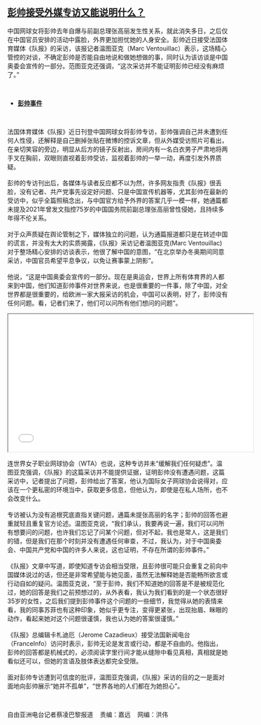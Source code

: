 <!--1644435456000-->
[彭帅接受外媒专访又能说明什么？](https://www.rfa.org/mandarin/yataibaodao/junshiwaijiao/cl-02092022141159.html)
------

<p>中国网球女将彭帅去年自爆与前副总理张高丽发生性关系，就此消失多日，之后仅在中国官员安排的活动中露脸，外界更加担忧她的人身安全。彭帅近日接受法国体育媒体《队报》的采访，该报记者温图亚克（Marc Ventouillac）表示，这场精心管控的对谈，不确定彭帅是否能自由地说和做她想做的事，同时认为该访谈是中国奥委会宣传的一部分。范图亚克还强调，“这次采访并不能证明彭帅已经没有麻烦了。”</p><p><br/></p><ul><li><a href="https://www.rfa.org/mandarin/jiaodianzhuizong/peng-shuai"><strong>彭帅事件</strong></a></li></ul><p><br/></p><p>法国体育媒体《队报》近日刊登中国网球女将彭帅专访，彭帅强调自己并未遭到任何人性侵，还解释是自己删掉张贴在微博的控诉文章，但从外媒受访照片可看出，在亲切笑容的旁边，明显从后方的镜子反射出，房间内有一名白衣男子严肃地将两手叉在胸前，双眼则直视着彭帅受访，监视着彭帅的一举一动，再度引发外界质疑。<br/><br/>彭帅的专访刊出后，各媒体与读者反应都不以为然，许多网友指责《队报》很丢脸，没有记者、共产党事先设定好问题、只是中国宣传机器等，尤其彭帅在最新的受访中，似乎全篇照稿念出，与中国官方给予外界的答案几乎一模一样，她通篇都未提及2021年曾发文指控75岁的中国国务院前副总理张高丽曾性侵她，且持续多年得不伦关系。<br/><br/>对于众声质疑在舆论管制之下，媒体独立的问题，认为通篇报道都只是在转述中国的谎言，并没有太大的实质揭露，《队报》采访记者温图亚克(Marc Ventouillac)对于整场精心安排的访谈表示，他很了解中国的意图，“在北京举办冬奥期间同意采访，中国官员希望平息争议，以免让赛事蒙上阴影”。<br/><br/>他说，“这是中国奥委会宣传的一部分。现在是奥运会，世界上所有体育界的人都来到中国，他们知道彭帅事件对世界来说，也是很重要的一件事，除了中国，对全世界都是很重要的，给欧洲一家大报采访的机会，中国可以表明，好了，彭帅没有任何问题。看，记者们来了，他们可以问所有他们想问的问题”。</p><p><iframe height="314" src="//www.youtube.com/embed/8ZLI4Zf156A" width="560"></iframe></p><p>连世界女子职业网球协会（WTA）也说，这种专访并未“缓解我们任何疑虑”。温图亚克强调，《队报》的这篇采访并不能提供证据，证明彭帅没有遭遇问题，这篇采访中，记者提出了问题，彭帅给出了答案，他认为国际女子网球协会说得对，应该在一个更私密的环境当中，获取更多信息，但他认为，即使是在私人场所，也不会改变什么。<br/><br/>专访被认为没有追根究底直指关键问题，通篇未提张高丽的名字；彭帅的回答也避重就轻且重复官方论述。温图亚克说，“我们承认，我要再说一遍，我们可以问所有想要问的问题，也许我们忘记了问某个问题，但对不起，我也是常人，这是我们的错，但是我们在那个时刻并没有遭遇任何审查，不过，我认为，对于中国奥委会、中国共产党和中国的许多人来说，这也证明，不存在所谓的彭帅事件。”<br/><br/>《队报》文章中写道，即使知道专访会相当受限，且彭帅很可能只会重复之前向中国媒体说过的话，但还是非常希望能与她见面，虽然无法解释她是否能畅所欲言或行动自如的疑问。温图亚克说，“至于彭帅，我们不知道她的回答是不是被规范化过，她的回答是我们之前预想过的，从外表看，我认为我们看到的是一个状态很好35岁的女性，之后我们提到彭帅事件这个问题的一些细节，我觉得从她的表情来看，我的同事苏菲也有这种印象，她似乎更专注，变得更紧张，出现抬眉、眯眼的动作，看起来她对这个问题很谨慎，我也认为她的答案很谨慎。”<br/><br/>《队报》总编辑卡札迪厄（Jerome Cazadieux）接受法国新闻电台（FranceInfo）访问时表示，彭帅无论是发言或行动，都是不自由的。他指出，彭帅的回答都是机械式的，必须阅读字里行间才能从缝隙中看见真相，真相就是她看似还可以，但她的言语及肢体表达都完全受限。<br/><br/>面对彭帅专访遭到可信度的批评，温图亚克强调，《队报》采访的目的之一是面对面地向彭帅展示“她并不孤单”，“世界各地的人们都在为她担心”。</p><p><br/></p><p>自由亚洲电台记者蔡凌巴黎报道    责编：嘉远    网编：洪伟</p>
